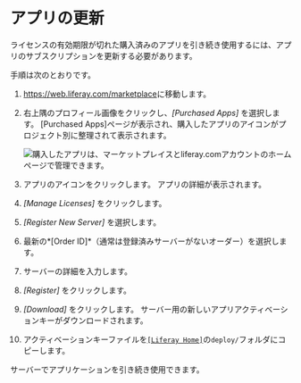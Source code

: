 # アプリの更新

ライセンスの有効期限が切れた購入済みのアプリを引き続き使用するには、アプリのサブスクリプションを更新する必要があります。

手順は次のとおりです。

1.  <https://web.liferay.com/marketplace>に移動します。

2.  右上隅のプロフィール画像をクリックし、*[Purchased Apps]* を選択します。 [Purchased Apps]ページが表示され、購入したアプリのアイコンがプロジェクト別に整理されて表示されます。

    ![購入したアプリは、マーケットプレイスとliferay.comアカウントのホームページで管理できます。](./managing-apps/renewing-apps/images/01.png)

3.  アプリのアイコンをクリックします。 アプリの詳細が表示されます。

4.  *[Manage Licenses]* をクリックします。

5.  *[Register New Server]* を選択します。

6.  最新の*[Order ID]*（通常は登録済みサーバーがないオーダー）を選択します。

7.  サーバーの詳細を入力します。

8.  *[Register]* をクリックします。

9.  *[Download]* をクリックします。 サーバー用の新しいアプリアクティベーションキーがダウンロードされます。

10. アクティベーションキーファイルを[`[Liferay Home]`](../../installation-and-upgrades/reference/liferay-home.md)の`deploy/`フォルダにコピーします。

サーバーでアプリケーションを引き続き使用できます。
